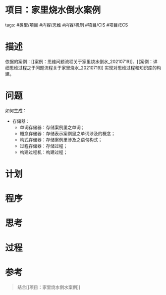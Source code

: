 # 项目：家里烧水倒水案例



tags:  #类型/项目 #内容/思维 #内容/机制 #项目/CIS #项目/ECS 



# 描述

依据的案例：[[案例：思维问题流程关于家里烧水倒水_20210719]]、[[案例：详细思维过程之于问题流程关于家里烧水_20210719]] 实现对思维过程和知识库的构建。




# 问题



如何生成：

- 存储器：
  - 单词存储器：存储案例里之单词；
  - 概念存储器：存储表示案例里之单词涉及的概念；
  - 构式存储器：存储案例里涉及之语句构式；
  - 过程存储器：存储过程；
  - 构建过程机：构建过程；

# 计划





# 程序





# 思考





# 过程



# 参考

> 结合[[项目：家里烧水倒水案例]]
